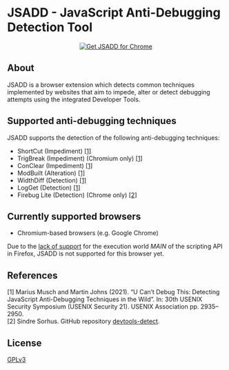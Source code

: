 # JSADD - JavaScript Anti-Debugging Detection Tool
<p align = center>
<a href="https://chrome.google.com/webstore/detail/jsadd-javascript-anti-deb/anebcnjpiakdhcnghhhndapcibdpgjcc"><img src="https://storage.googleapis.com/web-dev-uploads/image/WlD8wC6g8khYWPJUsQceQkhXSlv1/iNEddTyWiMfLSwFD6qGq.png" alt="Get JSADD for Chrome"></a>
</p>

## About
JSADD is a browser extension which detects common techniques implemented by websites that aim to impede, alter or detect debugging attempts using the integrated Developer Tools.

## Supported anti-debugging techniques
JSADD supports the detection of the following anti-debugging techniques:
- ShortCut (Impediment) [[1]](#1)
- TrigBreak (Impediment) (Chromium only) [[1]](#1)
- ConClear (Impediment) [[1]](#1)
- ModBuilt (Alteration) [[1]](#1)
- WidthDiff (Detection) [[1]](#1)
- LogGet (Detection) [[1]](#1)
- Firebug Lite (Detection) (Chrome only) [[2]](#2)

## Currently supported browsers
- Chromium-based browsers (e.g. Google Chrome)

Due to the [lack of support](https://developer.mozilla.org/en-US/docs/Mozilla/Add-ons/WebExtensions/API/scripting/ExecutionWorld) for the execution world *MAIN* of the scripting API in Firefox, JSADD is not supported for this browser yet.

## References
<a id="1">[1]</a>
Marius Musch and Martin Johns (2021).
“U Can’t Debug This: Detecting JavaScript Anti-Debugging Techniques in the Wild”.
In: 30th USENIX Security Symposium (USENIX Security 21). USENIX Association pp. 2935–2950.  
<a id="2">[2]</a>
Sindre Sorhus.
GitHub repository [devtools-detect](https://github.com/sindresorhus/devtools-detect).

## License
[GPLv3](LICENSE.txt)

